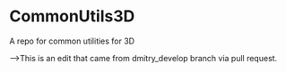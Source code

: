 # CommonUtils3D
A repo for common utilities for 3D

-->This is an edit that came from dmitry_develop branch via pull request.